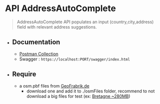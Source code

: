 # API AddressAutoComplete
>AddressAutoComplete API populates an input (country,city,address) field with relevant address suggestions.

- ## Documentation
	- [Postman Collection](AddressAutoComplete.postman_collection.json)
	- Swagger : ```https://localhost:PORT/swagger/index.html```

- ## Require
	- a osm.pbf files from  [GeoFrabrik.de](https://download.geofabrik.de/)
		- download one and add it to ./osmFiles folder, recommend to not download a big files for test (ex: [Bretagne ~280MB](https://download.geofabrik.de/europe/france/bretagne.html))
